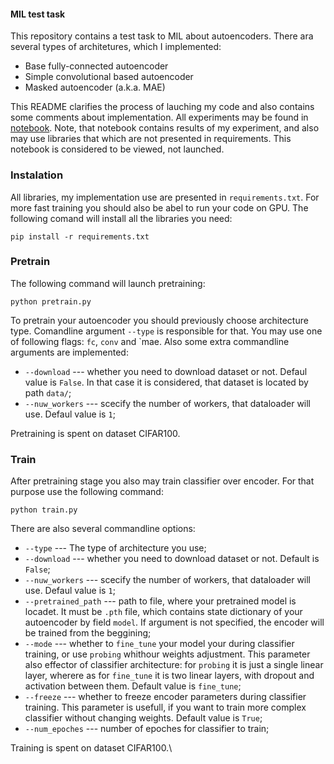 #### MIL test task

This repository contains a test task to MIL about autoencoders. There ara several types of architetures, which I implemented:
  * Base fully-connected autoencoder
  * Simple convolutional based autoencoder
  * Masked autoencoder (a.k.a. MAE)
  
This README clarifies the process of lauching my code and also contains some comments about implementation. All experiments may be found in [notebook](https://github.com/johanDDC/MIL_autoencoder/blob/master/notebooks/experiments.ipynb). Note, that notebook contains results of my experiment, and also may use libraries that which are not presented in requirements. This notebook is considered to be viewed, not launched.

### Instalation

All libraries, my implementation use are presented in `requirements.txt`. For more fast training you should also be abel to run your code on GPU. The following comand will install all the libraries you need:

`pip install -r requirements.txt`

### Pretrain

The following command will launch pretraining:

`python pretrain.py`

To pretrain your autoencoder you should previously choose architecture type. Comandline argument `--type` is responsible for that. You may use one of following flags: `fc`, `conv` and `mae. Also some extra commandline arguments are implemented:

  * `--download` --- whether you need to download dataset or not. Defaul value is `False`. In that case it is considered, that dataset is located by path `data/`;
  * `--nuw_workers` --- scecify the number of workers, that dataloader will use. Defaul value is `1`;
  
Pretraining is spent on dataset CIFAR100.

### Train

After pretraining stage you also may train classifier over encoder. For that purpose use the following command:

`python train.py`

There are also several commandline options:

  * `--type` --- The type of architecture you use;
  * `--download` --- whether you need to download dataset or not. Default is `False`;
  * `--nuw_workers` --- scecify the number of workers, that dataloader will use. Defaul value is `1`;
  * `--pretrained_path` --- path to file, where your pretrained model is locadet. It must be `.pth` file, which contains state dictionary of your autoencoder by field `model`. If argument is not specified, the encoder will be trained from the beggining;
  * `--mode` --- whether to `fine_tune` your model your during classifier training, or use `probing` whithour weights adjustment. This parameter also effector of classifier architecture: for `probing` it is just a single linear layer, wherere as for `fine_tune` it is two linear layers, with dropout and activation between them. Default value is `fine_tune`;
  * `--freeze` --- whether to freeze encoder parameters during classifier training. This parameter is usefull, if you want to train more complex classifier without changing weights. Default value is `True`;
  * `--num_epoches` --- number of epoches for classifier to train;
  
Training is spent on dataset CIFAR100.\
